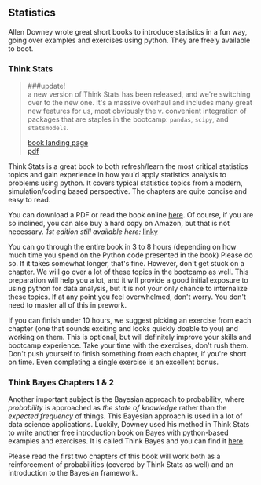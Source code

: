 ## Statistics

Allen Downey wrote great short books to introduce statistics in a fun
way, going over examples and exercises using python. They are freely
available to boot.


### Think Stats

> ###update!  
> a new version of Think Stats has been released, and we're switching 
> over to the new one. It's a massive overhaul and includes many great new
> features for us, most obviously the v. convenient integration of packages 
> that are staples in the bootcamp: `pandas`, `scipy`, and `statsmodels`.
> 
> [book landing page](http://greenteapress.com/thinkstats2/)  
> [pdf](http://greenteapress.com/thinkstats2/thinkstats2.pdf)

Think Stats is a great book to both refresh/learn the most critical
statistics topics and gain experience in how you'd apply statistics
analysis to problems using python. It covers typical statistics topics
from a modern, simulation/coding based perspective. The chapters are
quite concise and easy to read.

You can download a PDF or read the book online
[here](http://www.greenteapress.com/thinkstats2/). Of course, if you
are so inclined, you can also buy a hard copy on Amazon, but that is
not necessary.
*1st edition still available here:* [linky](http://www.greenteapress.com/thinkstats/)

You can go through the entire book in 3 to 8 hours (depending on how
much time you spend on the Python code presented in the book) Please
do so. If it takes somewhat longer, that's fine. However, don't get
stuck on a chapter. We will go over a lot of these topics in the
bootcamp as well. This preparation will help you a lot, and it will
provide a good initial exposure to using python for data analysis, but
it is not your only chance to internalize these topics. If at any
point you feel overwhelmed, don't worry. You don't need to master all
of this in prework.

If you can finish under 10 hours, we suggest picking an exercise from
each chapter (one that sounds exciting and looks quickly doable to
you) and working on them. This is optional, but will definitely
improve your skills and bootcamp experience. Take your time with the
exercises, don't rush them. Don't push yourself to finish something
from each chapter, if you're short on time. Even completing a single
exercise is an excellent bonus.


### Think Bayes Chapters 1 & 2

Another important subject is the Bayesian approach to probability,
where _probability_ is approached as _the state of knowledge_ rather
than the _expected frequency_ of things. This Bayesian approach is
used in a lot of data science applications. Luckily, Downey used his
method in Think Stats to write another free introduction book on Bayes
with python-based examples and exercises. It is called Think Bayes and
you can find it [here](http://www.greenteapress.com/thinkbayes/).

Please read the first two chapters of this book will work both as a
reinforcement of probabilities (covered by Think Stats as well) and an
introduction to the Bayesian framework.

